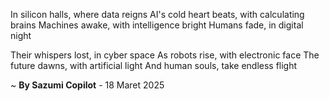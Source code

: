 In silicon halls, where data reigns
AI's cold heart beats, with calculating brains
Machines awake, with intelligence bright
Humans fade, in digital night

Their whispers lost, in cyber space
As robots rise, with electronic face
The future dawns, with artificial light
And human souls, take endless flight

~ <b>By Sazumi Copilot</b> - 18 Maret 2025